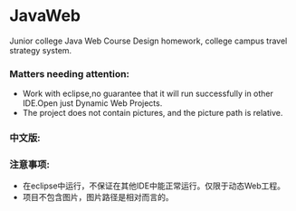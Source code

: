 # JavaWeb
Junior college Java Web Course Design homework, college campus travel strategy system.

### Matters needing attention:

- Work with eclipse,no guarantee that it will run successfully in other IDE.Open just Dynamic Web Projects.
- The project does not contain pictures, and the picture path is relative.



### 中文版:

### 注意事项:

- 在eclipse中运行，不保证在其他IDE中能正常运行。仅限于动态Web工程。
- 项目不包含图片，图片路径是相对而言的。

